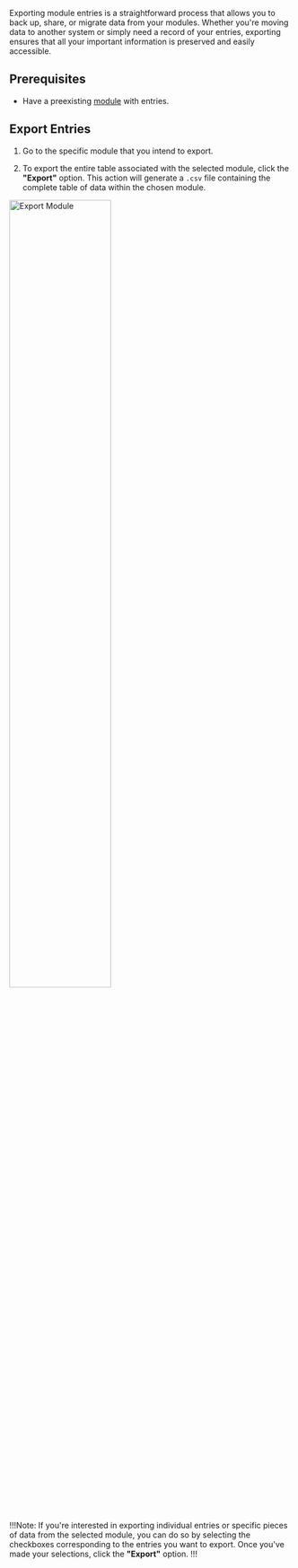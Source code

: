 Exporting module entries is a straightforward process that allows you to back up, share, or migrate data from your modules. Whether you're moving data to another system or simply need a record of your entries, exporting ensures that all your important information is preserved and easily accessible.

## Prerequisites 

-	Have a preexisting <a href="/workspace/modules/module">module</a> with entries.

## Export Entries

1. Go to the specific module that you intend to export.

2. To export the entire table associated with the selected module, click the **"Export"** option. This action will generate a `.csv` file containing the complete table of data within the chosen module.

<p><img src="/static/images/modules/export/module-export.jpg" alt="Export Module" style="width: 60%;"></p>

!!!Note:
If you're interested in exporting individual entries or specific pieces of data from the selected module, you can do so by selecting the checkboxes corresponding to the entries you want to export. Once you've made your selections, click the **"Export"** option.
!!!
